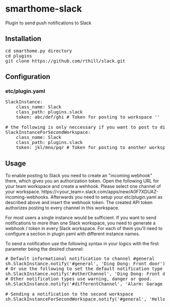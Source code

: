 # smarthome-slack
Plugin to send push notifications to Slack 

## Installation
<pre>
cd smarthome.py directory
cd plugins
git clone https://github.com/rthill/slack.git
</pre>

## Configuration
### etc/plugin.yaml
<pre>
SlackInstance:
    class_name: Slack
    class_path: plugins.slack
    token: abc/def/ghi # Token for posting to workspace '<your_team>'

# the following is only neccessary if you want to post to different Slack workspaces
SlackInstanceForSecondWorkspace:
    class_name: Slack
    class_path: plugins.slack
    token: jkl/mno/pqr # Token for posting to another workspace '<another_team>'
</pre>

## Usage
To enable posting to Slack you need to create an "incoming webhook" there, which gives you an authorization token.
Open the following URL for your team workspace and create a wehhook. Please select one channel of your workspace.
https://<your_team>.slack.com/apps/new/A0F7XDUAZ-incoming-webhooks.
Afterwards you need to setup your etc/plugin.yaml as described above and insert the webhook token.
The created API token authorizes posting to every channel in this workspace.

For most users a single instance would be sufficient.
If you want to send notifications to more than one Slack workspace, you need to generate a webhook / token in every Slack workspace.
For each of them you'll need to configure a section in plugin.yaml with different instance names.

To send a notification use the following syntax in your logics with the first parameter being the desired channel:

<pre>
# Default informational notification to channel #general
sh.SlackInstance.notify('#general', 'Ding Dong: Front door')
# Or use the following to set the default notification type to normal
sh.SlackInstance.notify('#otherChannel', 'Ding Dong: Front door', 'normal')
# Other notification types use warning, danger or good.
sh.SlackInstance.notify('#differentChannel', 'Alarm: Garage door open', 'danger')

# Sending a notification to the second workspace
sh.SlackInstanceForSecondWorkspace.notify('#general', 'Hello second workspace!')
</pre>
